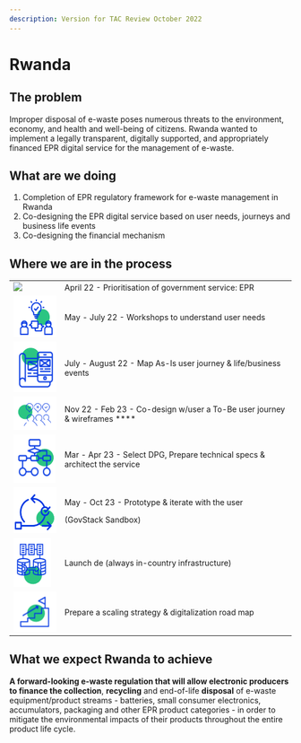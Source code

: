 ```yaml
---
description: Version for TAC Review October 2022
---
```


# Rwanda

## The problem

Improper disposal of e-waste poses numerous threats to the environment, economy, and health and well-being of citizens. Rwanda wanted to implement a legally transparent, digitally supported, and appropriately financed EPR digital service for the management of e-waste.

## What are we doing

1. Completion of EPR regulatory framework for e-waste management in Rwanda
2. Co-designing the EPR digital service based on user needs, journeys and business life events
3. Co-designing the financial mechanism

## Where we are in the process

|                                                                             |                                                                                        |
| --------------------------------------------------------------------------- | -------------------------------------------------------------------------------------- |
| ![](../.gitbook/assets/Screenshot\_2023-03-28\_170152-removebg-preview.png) | April 22 - Prioritisation of government service: EPR                                   |
| ![](<../.gitbook/assets/image (7).png>)                                     | May - July 22 - Workshops to understand user needs                                     |
| ![](<../.gitbook/assets/image (11).png>)                                    | July - August 22 - Map As-Is user journey & life/business events                       |
| ![](<../.gitbook/assets/image (16).png>)                                    | Nov 22 - Feb 23 - Co-design w/user a To-Be user journey & wireframes ****              |
| ![](<../.gitbook/assets/image (8).png>)                                     | Mar - Apr 23 - Select DPG, Prepare technical specs & architect the service             |
| ![](<../.gitbook/assets/image (9).png>)                                     | <p>May - Oct 23 - Prototype &#x26; iterate with the user </p><p>(GovStack Sandbox)</p> |
| ![](<../.gitbook/assets/image (14).png>)                                    | Launch de (always in-country infrastructure)                                           |
| ![](<../.gitbook/assets/image (13).png>)                                    | Prepare a scaling strategy & digitalization road map                                   |

## What we expect Rwanda to achieve

**A forward-looking e-waste regulation that will allow electronic producers to finance the collection**, **recycling** and end-of-life **disposal** of e-waste equipment/product streams - batteries, small consumer electronics, accumulators, packaging and other EPR product categories - in order to mitigate the environmental impacts of their products throughout the entire product life cycle.&#x20;
